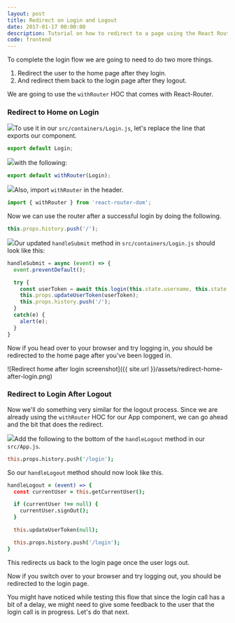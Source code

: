 ```yaml
---
layout: post
title: Redirect on Login and Logout
date: 2017-01-17 00:00:00
description: Tutorial on how to redirect to a page using the React Router withRouter Higher-Order Component in your React.js app.
code: frontend
---
```


To complete the login flow we are going to need to do two more things.

1. Redirect the user to the home page after they login.
2. And redirect them back to the login page after they logout.

We are going to use the `withRouter` HOC that comes with React-Router.

### Redirect to Home on Login

<img class="code-marker" src="{{ site.url }}/assets/s.png" />To use it in our `src/containers/Login.js`, let's replace the line that exports our component.

``` javascript
export default Login;
```

<img class="code-marker" src="{{ site.url }}/assets/s.png" />with the following:

``` javascript
export default withRouter(Login);
```

<img class="code-marker" src="{{ site.url }}/assets/s.png" />Also, import `withRouter` in the header.

``` javascript
import { withRouter } from 'react-router-dom';
```

Now we can use the router after a successful login by doing the following.

``` javascript
this.props.history.push('/');
```

<img class="code-marker" src="{{ site.url }}/assets/s.png" />Our updated `handleSubmit` method in `src/containers/Login.js` should look like this:

``` javascript
handleSubmit = async (event) => {
  event.preventDefault();

  try {
    const userToken = await this.login(this.state.username, this.state.password);
    this.props.updateUserToken(userToken);
    this.props.history.push('/');
  }
  catch(e) {
    alert(e);
  }
}
```

Now if you head over to your browser and try logging in, you should be redirected to the home page after you've been logged in.

![Redirect home after login screenshot]({{ site.url }}/assets/redirect-home-after-login.png)

### Redirect to Login After Logout

Now we'll do something very similar for the logout process. Since we are already using the `withRouter` HOC for our App component, we can go ahead and the bit that does the redirect.

<img class="code-marker" src="{{ site.url }}/assets/s.png" />Add the following to the bottom of the `handleLogout` method in our `src/App.js`.

``` coffee
this.props.history.push('/login');
```

So our `handleLogout` method should now look like this.

``` coffee
handleLogout = (event) => {
  const currentUser = this.getCurrentUser();

  if (currentUser !== null) {
    currentUser.signOut();
  }

  this.updateUserToken(null);

  this.props.history.push('/login');
}
```

This redirects us back to the login page once the user logs out.

Now if you switch over to your browser and try logging out, you should be redirected to the login page.

You might have noticed while testing this flow that since the login call has a bit of a delay, we might need to give some feedback to the user that the login call is in progress. Let's do that next.
